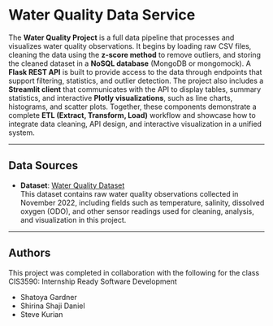 # Water Quality Data Service

The **Water Quality Project** is a full data pipeline that processes and visualizes water quality observations. It begins by loading raw CSV files, cleaning the data using the **z-score method** to remove outliers, and storing the cleaned dataset in a **NoSQL database** (MongoDB or mongomock). A **Flask REST API** is built to provide access to the data through endpoints that support filtering, statistics, and outlier detection. The project also includes a **Streamlit client** that communicates with the API to display tables, summary statistics, and interactive **Plotly visualizations**, such as line charts, histograms, and scatter plots. Together, these components demonstrate a complete **ETL (Extract, Transform, Load)** workflow and showcase how to integrate data cleaning, API design, and interactive visualization in a unified system.

---

## Data Sources

- **Dataset**: [Water Quality Dataset](./data/2022-nov16.csv)  
This dataset contains raw water quality observations collected in November 2022, including fields such as temperature, salinity, dissolved oxygen (ODO), and other sensor readings used for cleaning, analysis, and visualization in this project.

---

## Authors

This project was completed in collaboration with the following for the class CIS3590: Internship Ready Software Development

- Shatoya Gardner
- Shirina Shaji Daniel
- Steve Kurian

